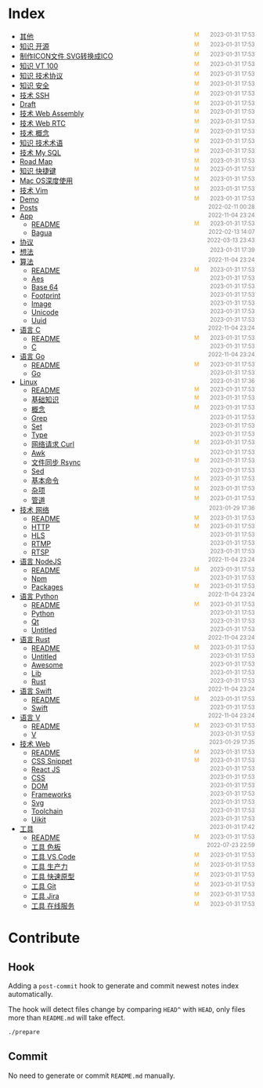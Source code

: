 
# Index

- [其他](src/%E5%85%B6%E4%BB%96)<span style="font-size:.8em;float:right"><span style="color:orange">M</span><span style="padding-left:2em;color:gray;">2023-01-31 17:53</span></span>
- [知识 开源](src/%E7%9F%A5%E8%AF%86-%E5%BC%80%E6%BA%90)<span style="font-size:.8em;float:right"><span style="color:orange">M</span><span style="padding-left:2em;color:gray;">2023-01-31 17:53</span></span>
- [制作ICON文件 SVG转换成ICO](src/%E5%88%B6%E4%BD%9CICON%E6%96%87%E4%BB%B6-SVG%E8%BD%AC%E6%8D%A2%E6%88%90ICO)<span style="font-size:.8em;float:right"><span style="color:orange">M</span><span style="padding-left:2em;color:gray;">2023-01-31 17:53</span></span>
- [知识 VT 100](src/%E7%9F%A5%E8%AF%86-VT100)<span style="font-size:.8em;float:right"><span style="color:orange">M</span><span style="padding-left:2em;color:gray;">2023-01-31 17:53</span></span>
- [知识 技术协议](src/%E7%9F%A5%E8%AF%86-%E6%8A%80%E6%9C%AF%E5%8D%8F%E8%AE%AE)<span style="font-size:.8em;float:right"><span style="color:orange">M</span><span style="padding-left:2em;color:gray;">2023-01-31 17:53</span></span>
- [知识 安全](src/%E7%9F%A5%E8%AF%86-%E5%AE%89%E5%85%A8)<span style="font-size:.8em;float:right"><span style="color:orange">M</span><span style="padding-left:2em;color:gray;">2023-01-31 17:53</span></span>
- [技术 SSH](src/%E6%8A%80%E6%9C%AF-SSH)<span style="font-size:.8em;float:right"><span style="color:orange">M</span><span style="padding-left:2em;color:gray;">2023-01-31 17:53</span></span>
- [Draft](src/draft)<span style="font-size:.8em;float:right"><span style="color:orange">M</span><span style="padding-left:2em;color:gray;">2023-01-31 17:53</span></span>
- [技术 Web Assembly](src/%E6%8A%80%E6%9C%AF-WebAssembly)<span style="font-size:.8em;float:right"><span style="color:orange">M</span><span style="padding-left:2em;color:gray;">2023-01-31 17:53</span></span>
- [技术 Web RTC](src/%E6%8A%80%E6%9C%AF-WebRTC)<span style="font-size:.8em;float:right"><span style="color:orange">M</span><span style="padding-left:2em;color:gray;">2023-01-31 17:53</span></span>
- [技术 概念](src/%E6%8A%80%E6%9C%AF-%E6%A6%82%E5%BF%B5)<span style="font-size:.8em;float:right"><span style="color:orange">M</span><span style="padding-left:2em;color:gray;">2023-01-31 17:53</span></span>
- [知识 技术术语](src/%E7%9F%A5%E8%AF%86-%E6%8A%80%E6%9C%AF%E6%9C%AF%E8%AF%AD)<span style="font-size:.8em;float:right"><span style="color:orange">M</span><span style="padding-left:2em;color:gray;">2023-01-31 17:53</span></span>
- [技术 My SQL](src/%E6%8A%80%E6%9C%AF-MySQL)<span style="font-size:.8em;float:right"><span style="color:orange">M</span><span style="padding-left:2em;color:gray;">2023-01-31 17:53</span></span>
- [Road Map](src/RoadMap)<span style="font-size:.8em;float:right"><span style="color:orange">M</span><span style="padding-left:2em;color:gray;">2023-01-31 17:53</span></span>
- [知识 快捷键](src/%E7%9F%A5%E8%AF%86-%E5%BF%AB%E6%8D%B7%E9%94%AE)<span style="font-size:.8em;float:right"><span style="color:orange">M</span><span style="padding-left:2em;color:gray;">2023-01-31 17:53</span></span>
- [Mac OS深度使用](src/MacOS%E6%B7%B1%E5%BA%A6%E4%BD%BF%E7%94%A8)<span style="font-size:.8em;float:right"><span style="color:orange">M</span><span style="padding-left:2em;color:gray;">2023-01-31 17:53</span></span>
- [技术 Vim](src/%E6%8A%80%E6%9C%AF-Vim)<span style="font-size:.8em;float:right"><span style="color:orange">M</span><span style="padding-left:2em;color:gray;">2023-01-31 17:53</span></span>
- [Demo](src/demo)<span style="font-size:.8em;float:right"><span style="color:orange">M</span><span style="padding-left:2em;color:gray;">2023-01-31 17:53</span></span>
- [Posts](src/posts)<span style="font-size:.8em;float:right"><span style="color:orange"></span><span style="padding-left:2em;color:gray;">2022-02-11 00:28</span></span>
- [App](src/app)<span style="font-size:.8em;float:right"><span style="color:orange"></span><span style="padding-left:2em;color:gray;">2022-11-04 23:24</span></span>
  - [README](src/app/)<span style="font-size:.8em;float:right"><span style="color:orange">M</span><span style="padding-left:2em;color:gray;">2023-01-31 17:53</span></span>
  - [Bagua](src/app/bagua)<span style="font-size:.8em;float:right"><span style="color:orange"></span><span style="padding-left:2em;color:gray;">2022-02-13 14:07</span></span>
- [协议](src/%E5%8D%8F%E8%AE%AE)<span style="font-size:.8em;float:right"><span style="color:orange"></span><span style="padding-left:2em;color:gray;">2022-03-13 23:43</span></span>
- [想法](src/%E6%83%B3%E6%B3%95)<span style="font-size:.8em;float:right"><span style="color:orange"></span><span style="padding-left:2em;color:gray;">2023-01-31 17:39</span></span>
- [算法](src/%E7%AE%97%E6%B3%95)<span style="font-size:.8em;float:right"><span style="color:orange"></span><span style="padding-left:2em;color:gray;">2022-11-04 23:24</span></span>
  - [README](src/%E7%AE%97%E6%B3%95/)<span style="font-size:.8em;float:right"><span style="color:orange">M</span><span style="padding-left:2em;color:gray;">2023-01-31 17:53</span></span>
  - [Aes](src/%E7%AE%97%E6%B3%95/aes)<span style="font-size:.8em;float:right"><span style="color:orange"></span><span style="padding-left:2em;color:gray;">2023-01-31 17:53</span></span>
  - [Base 64](src/%E7%AE%97%E6%B3%95/base64)<span style="font-size:.8em;float:right"><span style="color:orange"></span><span style="padding-left:2em;color:gray;">2023-01-31 17:53</span></span>
  - [Footprint](src/%E7%AE%97%E6%B3%95/footprint)<span style="font-size:.8em;float:right"><span style="color:orange"></span><span style="padding-left:2em;color:gray;">2023-01-31 17:53</span></span>
  - [Image](src/%E7%AE%97%E6%B3%95/image)<span style="font-size:.8em;float:right"><span style="color:orange"></span><span style="padding-left:2em;color:gray;">2023-01-31 17:53</span></span>
  - [Unicode](src/%E7%AE%97%E6%B3%95/unicode)<span style="font-size:.8em;float:right"><span style="color:orange"></span><span style="padding-left:2em;color:gray;">2023-01-31 17:53</span></span>
  - [Uuid](src/%E7%AE%97%E6%B3%95/uuid)<span style="font-size:.8em;float:right"><span style="color:orange"></span><span style="padding-left:2em;color:gray;">2023-01-31 17:53</span></span>
- [语言 C](src/%E8%AF%AD%E8%A8%80-C)<span style="font-size:.8em;float:right"><span style="color:orange"></span><span style="padding-left:2em;color:gray;">2022-11-04 23:24</span></span>
  - [README](src/%E8%AF%AD%E8%A8%80-C/)<span style="font-size:.8em;float:right"><span style="color:orange">M</span><span style="padding-left:2em;color:gray;">2023-01-31 17:53</span></span>
  - [C](src/%E8%AF%AD%E8%A8%80-C/c)<span style="font-size:.8em;float:right"><span style="color:orange"></span><span style="padding-left:2em;color:gray;">2023-01-31 17:53</span></span>
- [语言 Go](src/%E8%AF%AD%E8%A8%80-Go)<span style="font-size:.8em;float:right"><span style="color:orange"></span><span style="padding-left:2em;color:gray;">2022-11-04 23:24</span></span>
  - [README](src/%E8%AF%AD%E8%A8%80-Go/)<span style="font-size:.8em;float:right"><span style="color:orange">M</span><span style="padding-left:2em;color:gray;">2023-01-31 17:53</span></span>
  - [Go](src/%E8%AF%AD%E8%A8%80-Go/go)<span style="font-size:.8em;float:right"><span style="color:orange"></span><span style="padding-left:2em;color:gray;">2023-01-31 17:53</span></span>
- [Linux](src/Linux)<span style="font-size:.8em;float:right"><span style="color:orange"></span><span style="padding-left:2em;color:gray;">2023-01-31 17:36</span></span>
  - [README](src/Linux/)<span style="font-size:.8em;float:right"><span style="color:orange">M</span><span style="padding-left:2em;color:gray;">2023-01-31 17:53</span></span>
  - [基础知识](src/Linux/%E5%9F%BA%E7%A1%80%E7%9F%A5%E8%AF%86)<span style="font-size:.8em;float:right"><span style="color:orange">M</span><span style="padding-left:2em;color:gray;">2023-01-31 17:53</span></span>
  - [概念](src/Linux/%E6%A6%82%E5%BF%B5)<span style="font-size:.8em;float:right"><span style="color:orange">M</span><span style="padding-left:2em;color:gray;">2023-01-31 17:53</span></span>
  - [Grep](src/Linux/grep)<span style="font-size:.8em;float:right"><span style="color:orange"></span><span style="padding-left:2em;color:gray;">2023-01-31 17:53</span></span>
  - [Set](src/Linux/set)<span style="font-size:.8em;float:right"><span style="color:orange"></span><span style="padding-left:2em;color:gray;">2023-01-31 17:53</span></span>
  - [Type](src/Linux/type)<span style="font-size:.8em;float:right"><span style="color:orange"></span><span style="padding-left:2em;color:gray;">2023-01-31 17:53</span></span>
  - [网络请求 Curl](src/Linux/%E7%BD%91%E7%BB%9C%E8%AF%B7%E6%B1%82-curl)<span style="font-size:.8em;float:right"><span style="color:orange">M</span><span style="padding-left:2em;color:gray;">2023-01-31 17:53</span></span>
  - [Awk](src/Linux/awk)<span style="font-size:.8em;float:right"><span style="color:orange"></span><span style="padding-left:2em;color:gray;">2023-01-31 17:53</span></span>
  - [文件同步 Rsync](src/Linux/%E6%96%87%E4%BB%B6%E5%90%8C%E6%AD%A5-rsync)<span style="font-size:.8em;float:right"><span style="color:orange">M</span><span style="padding-left:2em;color:gray;">2023-01-31 17:53</span></span>
  - [Sed](src/Linux/sed)<span style="font-size:.8em;float:right"><span style="color:orange"></span><span style="padding-left:2em;color:gray;">2023-01-31 17:53</span></span>
  - [基本命令](src/Linux/%E5%9F%BA%E6%9C%AC%E5%91%BD%E4%BB%A4)<span style="font-size:.8em;float:right"><span style="color:orange">M</span><span style="padding-left:2em;color:gray;">2023-01-31 17:53</span></span>
  - [杂项](src/Linux/%E6%9D%82%E9%A1%B9)<span style="font-size:.8em;float:right"><span style="color:orange">M</span><span style="padding-left:2em;color:gray;">2023-01-31 17:53</span></span>
  - [管道](src/Linux/%E7%AE%A1%E9%81%93)<span style="font-size:.8em;float:right"><span style="color:orange">M</span><span style="padding-left:2em;color:gray;">2023-01-31 17:53</span></span>
- [技术 网络](src/%E6%8A%80%E6%9C%AF-%E7%BD%91%E7%BB%9C)<span style="font-size:.8em;float:right"><span style="color:orange"></span><span style="padding-left:2em;color:gray;">2023-01-29 17:36</span></span>
  - [README](src/%E6%8A%80%E6%9C%AF-%E7%BD%91%E7%BB%9C/)<span style="font-size:.8em;float:right"><span style="color:orange">M</span><span style="padding-left:2em;color:gray;">2023-01-31 17:53</span></span>
  - [HTTP](src/%E6%8A%80%E6%9C%AF-%E7%BD%91%E7%BB%9C/HTTP)<span style="font-size:.8em;float:right"><span style="color:orange">M</span><span style="padding-left:2em;color:gray;">2023-01-31 17:53</span></span>
  - [HLS](src/%E6%8A%80%E6%9C%AF-%E7%BD%91%E7%BB%9C/HLS)<span style="font-size:.8em;float:right"><span style="color:orange"></span><span style="padding-left:2em;color:gray;">2023-01-31 17:53</span></span>
  - [RTMP](src/%E6%8A%80%E6%9C%AF-%E7%BD%91%E7%BB%9C/RTMP)<span style="font-size:.8em;float:right"><span style="color:orange"></span><span style="padding-left:2em;color:gray;">2023-01-31 17:53</span></span>
  - [RTSP](src/%E6%8A%80%E6%9C%AF-%E7%BD%91%E7%BB%9C/RTSP)<span style="font-size:.8em;float:right"><span style="color:orange"></span><span style="padding-left:2em;color:gray;">2023-01-31 17:53</span></span>
- [语言 NodeJS](src/%E8%AF%AD%E8%A8%80-NodeJS)<span style="font-size:.8em;float:right"><span style="color:orange"></span><span style="padding-left:2em;color:gray;">2022-11-04 23:24</span></span>
  - [README](src/%E8%AF%AD%E8%A8%80-NodeJS/)<span style="font-size:.8em;float:right"><span style="color:orange">M</span><span style="padding-left:2em;color:gray;">2023-01-31 17:53</span></span>
  - [Npm](src/%E8%AF%AD%E8%A8%80-NodeJS/npm)<span style="font-size:.8em;float:right"><span style="color:orange"></span><span style="padding-left:2em;color:gray;">2023-01-31 17:53</span></span>
  - [Packages](src/%E8%AF%AD%E8%A8%80-NodeJS/packages)<span style="font-size:.8em;float:right"><span style="color:orange">M</span><span style="padding-left:2em;color:gray;">2023-01-31 17:53</span></span>
- [语言 Python](src/%E8%AF%AD%E8%A8%80-Python)<span style="font-size:.8em;float:right"><span style="color:orange"></span><span style="padding-left:2em;color:gray;">2022-11-04 23:24</span></span>
  - [README](src/%E8%AF%AD%E8%A8%80-Python/)<span style="font-size:.8em;float:right"><span style="color:orange">M</span><span style="padding-left:2em;color:gray;">2023-01-31 17:53</span></span>
  - [Python](src/%E8%AF%AD%E8%A8%80-Python/python)<span style="font-size:.8em;float:right"><span style="color:orange"></span><span style="padding-left:2em;color:gray;">2023-01-31 17:53</span></span>
  - [Qt](src/%E8%AF%AD%E8%A8%80-Python/qt)<span style="font-size:.8em;float:right"><span style="color:orange"></span><span style="padding-left:2em;color:gray;">2023-01-31 17:53</span></span>
  - [Untitled](src/%E8%AF%AD%E8%A8%80-Python/Untitled)<span style="font-size:.8em;float:right"><span style="color:orange"></span><span style="padding-left:2em;color:gray;">2023-01-31 17:53</span></span>
- [语言 Rust](src/%E8%AF%AD%E8%A8%80-Rust)<span style="font-size:.8em;float:right"><span style="color:orange"></span><span style="padding-left:2em;color:gray;">2022-11-04 23:24</span></span>
  - [README](src/%E8%AF%AD%E8%A8%80-Rust/)<span style="font-size:.8em;float:right"><span style="color:orange">M</span><span style="padding-left:2em;color:gray;">2023-01-31 17:53</span></span>
  - [Untitled](src/%E8%AF%AD%E8%A8%80-Rust/Untitled)<span style="font-size:.8em;float:right"><span style="color:orange"></span><span style="padding-left:2em;color:gray;">2023-01-31 17:53</span></span>
  - [Awesome](src/%E8%AF%AD%E8%A8%80-Rust/awesome)<span style="font-size:.8em;float:right"><span style="color:orange"></span><span style="padding-left:2em;color:gray;">2023-01-31 17:53</span></span>
  - [Lib](src/%E8%AF%AD%E8%A8%80-Rust/lib)<span style="font-size:.8em;float:right"><span style="color:orange"></span><span style="padding-left:2em;color:gray;">2023-01-31 17:53</span></span>
  - [Rust](src/%E8%AF%AD%E8%A8%80-Rust/rust)<span style="font-size:.8em;float:right"><span style="color:orange"></span><span style="padding-left:2em;color:gray;">2023-01-31 17:53</span></span>
- [语言 Swift](src/%E8%AF%AD%E8%A8%80-Swift)<span style="font-size:.8em;float:right"><span style="color:orange"></span><span style="padding-left:2em;color:gray;">2022-11-04 23:24</span></span>
  - [README](src/%E8%AF%AD%E8%A8%80-Swift/)<span style="font-size:.8em;float:right"><span style="color:orange">M</span><span style="padding-left:2em;color:gray;">2023-01-31 17:53</span></span>
  - [Swift](src/%E8%AF%AD%E8%A8%80-Swift/swift)<span style="font-size:.8em;float:right"><span style="color:orange"></span><span style="padding-left:2em;color:gray;">2023-01-31 17:53</span></span>
- [语言 V](src/%E8%AF%AD%E8%A8%80-V)<span style="font-size:.8em;float:right"><span style="color:orange"></span><span style="padding-left:2em;color:gray;">2022-11-04 23:24</span></span>
  - [README](src/%E8%AF%AD%E8%A8%80-V/)<span style="font-size:.8em;float:right"><span style="color:orange">M</span><span style="padding-left:2em;color:gray;">2023-01-31 17:53</span></span>
  - [V](src/%E8%AF%AD%E8%A8%80-V/v)<span style="font-size:.8em;float:right"><span style="color:orange"></span><span style="padding-left:2em;color:gray;">2023-01-31 17:53</span></span>
- [技术 Web](src/%E6%8A%80%E6%9C%AF-Web)<span style="font-size:.8em;float:right"><span style="color:orange"></span><span style="padding-left:2em;color:gray;">2023-01-29 17:35</span></span>
  - [README](src/%E6%8A%80%E6%9C%AF-Web/)<span style="font-size:.8em;float:right"><span style="color:orange">M</span><span style="padding-left:2em;color:gray;">2023-01-31 17:53</span></span>
  - [CSS Snippet](src/%E6%8A%80%E6%9C%AF-Web/CSS-Snippet)<span style="font-size:.8em;float:right"><span style="color:orange">M</span><span style="padding-left:2em;color:gray;">2023-01-31 17:53</span></span>
  - [React JS](src/%E6%8A%80%E6%9C%AF-Web/ReactJS)<span style="font-size:.8em;float:right"><span style="color:orange"></span><span style="padding-left:2em;color:gray;">2023-01-31 17:53</span></span>
  - [CSS](src/%E6%8A%80%E6%9C%AF-Web/CSS)<span style="font-size:.8em;float:right"><span style="color:orange"></span><span style="padding-left:2em;color:gray;">2023-01-31 17:53</span></span>
  - [DOM](src/%E6%8A%80%E6%9C%AF-Web/DOM)<span style="font-size:.8em;float:right"><span style="color:orange"></span><span style="padding-left:2em;color:gray;">2023-01-31 17:53</span></span>
  - [Frameworks](src/%E6%8A%80%E6%9C%AF-Web/frameworks)<span style="font-size:.8em;float:right"><span style="color:orange"></span><span style="padding-left:2em;color:gray;">2023-01-31 17:53</span></span>
  - [Svg](src/%E6%8A%80%E6%9C%AF-Web/svg)<span style="font-size:.8em;float:right"><span style="color:orange"></span><span style="padding-left:2em;color:gray;">2023-01-31 17:53</span></span>
  - [Toolchain](src/%E6%8A%80%E6%9C%AF-Web/toolchain)<span style="font-size:.8em;float:right"><span style="color:orange"></span><span style="padding-left:2em;color:gray;">2023-01-31 17:53</span></span>
  - [Uikit](src/%E6%8A%80%E6%9C%AF-Web/uikit)<span style="font-size:.8em;float:right"><span style="color:orange"></span><span style="padding-left:2em;color:gray;">2023-01-31 17:53</span></span>
- [工具](src/%E5%B7%A5%E5%85%B7)<span style="font-size:.8em;float:right"><span style="color:orange"></span><span style="padding-left:2em;color:gray;">2023-01-31 17:42</span></span>
  - [README](src/%E5%B7%A5%E5%85%B7/)<span style="font-size:.8em;float:right"><span style="color:orange">M</span><span style="padding-left:2em;color:gray;">2023-01-31 17:53</span></span>
  - [工具 色板](src/%E5%B7%A5%E5%85%B7/%E5%B7%A5%E5%85%B7-%E8%89%B2%E6%9D%BF)<span style="font-size:.8em;float:right"><span style="color:orange"></span><span style="padding-left:2em;color:gray;">2022-07-23 22:59</span></span>
  - [工具 VS Code](src/%E5%B7%A5%E5%85%B7/%E5%B7%A5%E5%85%B7-VSCode)<span style="font-size:.8em;float:right"><span style="color:orange">M</span><span style="padding-left:2em;color:gray;">2023-01-31 17:53</span></span>
  - [工具 生产力](src/%E5%B7%A5%E5%85%B7/%E5%B7%A5%E5%85%B7-%E7%94%9F%E4%BA%A7%E5%8A%9B)<span style="font-size:.8em;float:right"><span style="color:orange">M</span><span style="padding-left:2em;color:gray;">2023-01-31 17:53</span></span>
  - [工具 快速原型](src/%E5%B7%A5%E5%85%B7/%E5%B7%A5%E5%85%B7-%E5%BF%AB%E9%80%9F%E5%8E%9F%E5%9E%8B)<span style="font-size:.8em;float:right"><span style="color:orange">M</span><span style="padding-left:2em;color:gray;">2023-01-31 17:53</span></span>
  - [工具 Git](src/%E5%B7%A5%E5%85%B7/%E5%B7%A5%E5%85%B7-Git)<span style="font-size:.8em;float:right"><span style="color:orange">M</span><span style="padding-left:2em;color:gray;">2023-01-31 17:53</span></span>
  - [工具 Jira](src/%E5%B7%A5%E5%85%B7/%E5%B7%A5%E5%85%B7-Jira)<span style="font-size:.8em;float:right"><span style="color:orange">M</span><span style="padding-left:2em;color:gray;">2023-01-31 17:53</span></span>
  - [工具 在线服务](src/%E5%B7%A5%E5%85%B7/%E5%B7%A5%E5%85%B7-%E5%9C%A8%E7%BA%BF%E6%9C%8D%E5%8A%A1)<span style="font-size:.8em;float:right"><span style="color:orange">M</span><span style="padding-left:2em;color:gray;">2023-01-31 17:53</span></span>


# Contribute

## Hook

Adding a `post-commit` hook to generate and commit newest notes index automatically.

The hook will detect files change by comparing `HEAD^` with `HEAD`, only files more than `README.md` will take effect.

```bash
./prepare
```

## Commit

No need to generate or commit `README.md` manually.

